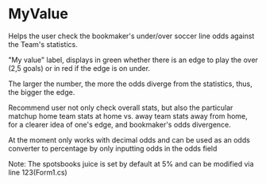 # MyValue
Helps the user check the bookmaker's under/over soccer line odds against the Team's statistics.

"My value" label, displays in green whether there is an edge to play the over (2,5 goals) or in red if the edge is on under.

The larger the number, the more the odds diverge from the statistics, thus, the bigger the edge.

Recommend user not only check overall stats, but also the particular matchup home team stats at home vs. away team stats away from home, for a clearer idea of one's edge, and bookmaker's odds divergence.

At the moment only works with decimal odds and can be used as an odds converter to percentage by only inputting odds in the odds field


Note: The spotsbooks juice is set by default at 5% and can be modified via line 123(Form1.cs)
